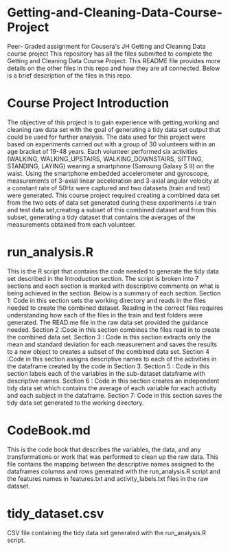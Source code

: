 # Getting-and-Cleaning-Data-Course-Project
Peer- Graded assignment for Cousera's JH Getting and Cleaning Data course project 
This repository has all the files submitted to complete the Getting and Cleaning Data Course Project. This README file provides more details on the other files in this repo and how they are all connected. Below is a brief description of the files in this repo.

# Course Project Introduction 
The objective of this project is to gain experience with getting,working and cleaning raw data set with the goal of generating a tidy data set output that could be used for further analysis. The data used for this project were based on experiments carried out with a group of 30 volunteers within an age bracket of 19-48 years. Each volunteer performed six activities (WALKING, WALKING_UPSTAIRS, WALKING_DOWNSTAIRS, SITTING, STANDING, LAYING) wearing a smartphone (Samsung Galaxy S II) on the waist. Using the smartphone embedded accelerometer and gyroscope, measurements of 3-axial linear acceleration and 3-axial angular velocity at a constant rate of 50Hz were captured and two datasets (train and test) were generated. This course project required creating a combined data set from the two sets of data set generated during these experiments i.e train and test data set,creating a subset of this combined dataset and from this subset, generating a tidy dataset that contains the averages of the measurements obtained from each volunteer.  

# run_analysis.R
This is the R script that contains the code needed to generate the tidy data set described in the Introduction section. The script is broken into 7 sections and each section is marked with descriptive comments on what is being achieved in the section. Below is a summary of each section.
Section 1: Code in this section sets the working directory and reads in the files needed to create the combined dataset. Reading in the correct files requires understanding how each of the files in the train and test folders were generated. The READ.me file in the raw data set provided the guidance needed.
Section 2 :Code in this section combines the files read in to create the combined data set.
Section 3 : Code in this section extracts only the mean and standard deviation for each measurement and saves the results to a new object to creates a subset of the combined data set.
Section 4 :Code in this section assigns descriptive names to each of the activities in the dataframe created by the code in Section 3.
Section 5 : Code in this section labels each of the variables in the sub-dataset dataframe with descriptive names.
Section 6 : Code in this section creates an independent tidy data set which contains the average of each variable for each activity and each subject in the dataframe.
Section 7: Code in this section saves the tidy data set generated to the working directory.


# CodeBook.md
This is the code book that describes the variables, the data, and any transformations or work that was performed to clean up the raw data. This file contains the mapping between the descriptive names assigned to the dataframes columns and rows generated with the run_analysis.R script and the features names in features.txt  and activity_labels.txt files in the raw dataset.

# tidy_dataset.csv
CSV file containing the tidy data set generated with the run_analysis.R script.
